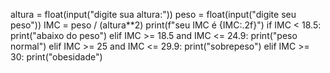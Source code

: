 altura = float(input("digite sua altura:"))
peso = float(input("digite seu peso"))
IMC = peso / (altura**2)
print(f"seu IMC é {IMC:.2f}")
if IMC < 18.5:
    print("abaixo do peso")
elif IMC >= 18.5 and IMC <= 24.9:
    print("peso normal")
elif IMC >= 25 and IMC <= 29.9:
    print("sobrepeso")
elif IMC >= 30:
  print("obesidade")
